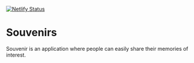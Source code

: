 [![Netlify Status](https://api.netlify.com/api/v1/badges/153c7db9-ec78-42ee-b1f4-61ef8dc2665c/deploy-status)](https://app.netlify.com/sites/souvenirs-01/deploys)

# Souvenirs
Souvenir is an application where people can easily share their memories of interest.
